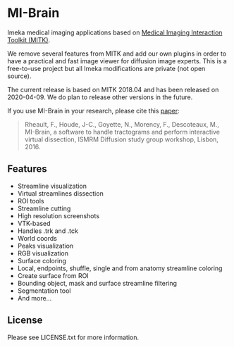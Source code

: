 MI-Brain
========

Imeka medical imaging applications based on [Medical Imaging Interaction Toolkit (MITK)](https://www.mitk.org).

We remove several features from MITK and add our own plugins in order to have a practical and fast image viewer for diffusion image experts. This is a free-to-use project but all Imeka modifications are private (not open source).

The current release is based on MITK 2018.04 and has been released on 2020-04-09. We do plan to release other versions in the future.

If you use MI-Brain in your research, please cite this [paper](https://www.researchgate.net/profile/Francois-Rheault/publication/312190253_MI-Brain_a_software_to_handle_tractograms_and_perform_interactive_virtual_dissection/links/5875154608aebf17d3b3f2f3/MI-Brain-a-software-to-handle-tractograms-and-perform-interactive-virtual-dissection.pdf):

> Rheault, F., Houde, J-C., Goyette, N., Morency, F., Descoteaux, M., MI-Brain, a software to handle tractograms and perform interactive virtual dissection, ISMRM Diffusion study group workshop, Lisbon, 2016.

Features
--------

- Streamline visualization
- Virtual streamlines dissection
- ROI tools
- Streamline cutting
- High resolution screenshots
- VTK-based
- Handles .trk and .tck
- World coords
- Peaks visualization
- RGB visualization
- Surface coloring
- Local, endpoints, shuffle, single and from anatomy streamline coloring
- Create surface from ROI
- Bounding object, mask and surface streamline filtering
- Segmentation tool
- And more…

License
-------

Please see LICENSE.txt for more information.
